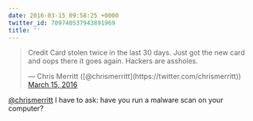 ```yaml
---
date: 2016-03-15 09:58:25 +0000
twitter_id: 709740537943891969
title: ''
---
```


<blockquote class="twitter-tweet"><p lang="en" dir="ltr">Credit Card stolen twice in the last 30 days. Just got the new card and oops there it goes again. Hackers are assholes.</p>&mdash; Chris Merritt ([@chrismerritt](https://twitter.com/chrismerritt)) <a href="https://twitter.com/chrismerritt/status/709734760449511425?ref_src=twsrc%5Etfw">March 15, 2016</a></blockquote>
<script async src="https://platform.twitter.com/widgets.js" charset="utf-8"></script>

[@chrismerritt](https://twitter.com/chrismerritt) I have to ask: have you run a malware scan on your computer?

